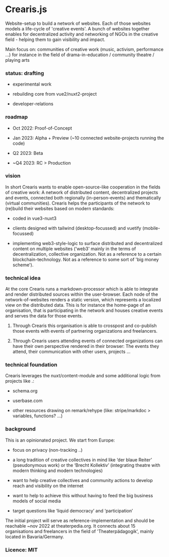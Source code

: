 Crearis.js
==========
Website-setup to build a network of websites. Each of those websites models a life-cycle of 'creative events'. A bunch of websites together enables for decentralized activity and networking of NGOs in the creative field - helping them to gain visibility and impact.


Main focus on: communities of creative work (music, activism, performance ...) for instance in the field of drama-in-education / community theatre / playing arts

### status: drafting
- experimental work


- rebuilding core from vue2/nuxt2-project


- developer-relations

### roadmap
- Oct 2022: Proof-of-Concept


- Jan 2023: Alpha + Preview (~10 connected website-projects running the code)


- Q2 2023: Beta


- ~Q4 2023: RC > Production

### vision
In short Crearis wants to enable open-source-like cooperation in the fields of creative work: A network of distributed content, decentralized projects and events, connected both regionally (in-person-events) and thematically (virtual communities). Crearis helps the participants of the network to (re)build  their websites based on modern standards:
- coded in vue3-nuxt3


- clients designed with tailwind (desktop-focussed) and vuetify (mobile-focussed)


- implementing web3-style-logic to surface distributed and decentralized content on multiple websites ('web3' mainly in the terms of decentralization, collective organization. Not as a reference to a certain blockchain-technology. Not as a reference to some sort of 'big money scheme').

### technical idea
At the core Crearis runs a markdown-processor which is able to integrate and render distributed sources within the user-browser. Each node of the network-of-websites renders a static version, which represents a localized view on the distributed data. This is for instance the home-page of an organisation, that is participating in the network and houses creative events and serves the data for those events. 


1. Through Crearis this organisation is able to crosspost and co-publish those events with events of partnering organizations and freelancers.


2. Through Crearis users attending events of connected organizations can have their own perspective rendered in their browser: The events they attend, their communication with other users, projects ...



### technical foundation
Crearis leverages the nuxt/content-module and some additional logic from projects like .:
- schema.org


- userbase.com


- other resources drawing on remark/rehype (like: stripe/markdoc > variables, functions? ...)


### background
This is an opinionated project. We start from Europe:
- focus on privacy (non-tracking ..)


- a long tradition of creative collectives in mind like ‘der blaue Reiter’ (pseudonymous work) or the ‘Brecht Kollektiv’ (integrating theatre with modern thinking and modern technologies)


- want to help creative collectives and community actions to develop reach and visibility on the internet 


- want to help to achieve this without having to feed the big business models of social media


- target questions like ‘liquid democracy’ and ‘participation’


The initial project will serve as reference-implementation and should be reachable ~nov 2022 at theaterpedia.org. It connects about 15 organisations and freelancers in the field of 'Theaterpädagogik', mainly located in Bavaria/Germany.


### Licence: MIT
